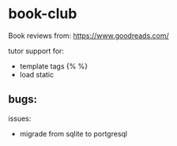 # book-club

Book reviews from:
https://www.goodreads.com/

tutor support for:
- template tags {% %}
- load static

bugs:
- 

issues:
- migrade from sqlite to portgresql
